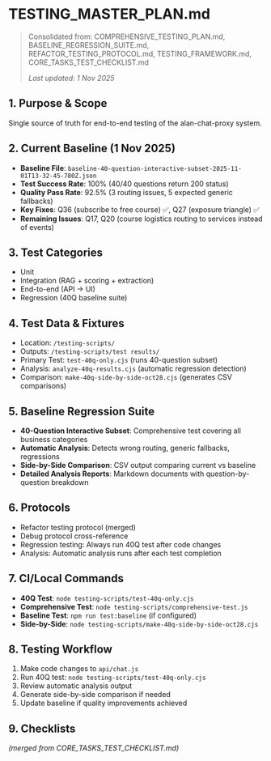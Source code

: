 # TESTING_MASTER_PLAN.md

> Consolidated from: COMPREHENSIVE_TESTING_PLAN.md, BASELINE_REGRESSION_SUITE.md, REFACTOR_TESTING_PROTOCOL.md, TESTING_FRAMEWORK.md, CORE_TASKS_TEST_CHECKLIST.md
> 
> _Last updated: 1 Nov 2025_

## 1. Purpose & Scope
Single source of truth for end-to-end testing of the alan-chat-proxy system.

## 2. Current Baseline (1 Nov 2025)
- **Baseline File**: `baseline-40-question-interactive-subset-2025-11-01T13-32-45-780Z.json`
- **Test Success Rate**: 100% (40/40 questions return 200 status)
- **Quality Pass Rate**: 92.5% (3 routing issues, 5 expected generic fallbacks)
- **Key Fixes**: Q36 (subscribe to free course) ✅, Q27 (exposure triangle) ✅
- **Remaining Issues**: Q17, Q20 (course logistics routing to services instead of events)

## 3. Test Categories
- Unit
- Integration (RAG + scoring + extraction)
- End-to-end (API → UI)
- Regression (40Q baseline suite)

## 4. Test Data & Fixtures
- Location: `/testing-scripts/`
- Outputs: `/testing-scripts/test results/`
- Primary Test: `test-40q-only.cjs` (runs 40-question subset)
- Analysis: `analyze-40q-results.cjs` (automatic regression detection)
- Comparison: `make-40q-side-by-side-oct28.cjs` (generates CSV comparisons)

## 5. Baseline Regression Suite
- **40-Question Interactive Subset**: Comprehensive test covering all business categories
- **Automatic Analysis**: Detects wrong routing, generic fallbacks, regressions
- **Side-by-Side Comparison**: CSV output comparing current vs baseline
- **Detailed Analysis Reports**: Markdown documents with question-by-question breakdown

## 6. Protocols
- Refactor testing protocol (merged)
- Debug protocol cross-reference
- Regression testing: Always run 40Q test after code changes
- Analysis: Automatic analysis runs after each test completion

## 7. CI/Local Commands
- **40Q Test**: `node testing-scripts/test-40q-only.cjs`
- **Comprehensive Test**: `node testing-scripts/comprehensive-test.js`
- **Baseline Test**: `npm run test:baseline` (if configured)
- **Side-by-Side**: `node testing-scripts/make-40q-side-by-side-oct28.cjs`

## 8. Testing Workflow
1. Make code changes to `api/chat.js`
2. Run 40Q test: `node testing-scripts/test-40q-only.cjs`
3. Review automatic analysis output
4. Generate side-by-side comparison if needed
5. Update baseline if quality improvements achieved

## 9. Checklists
*(merged from CORE_TASKS_TEST_CHECKLIST.md)*